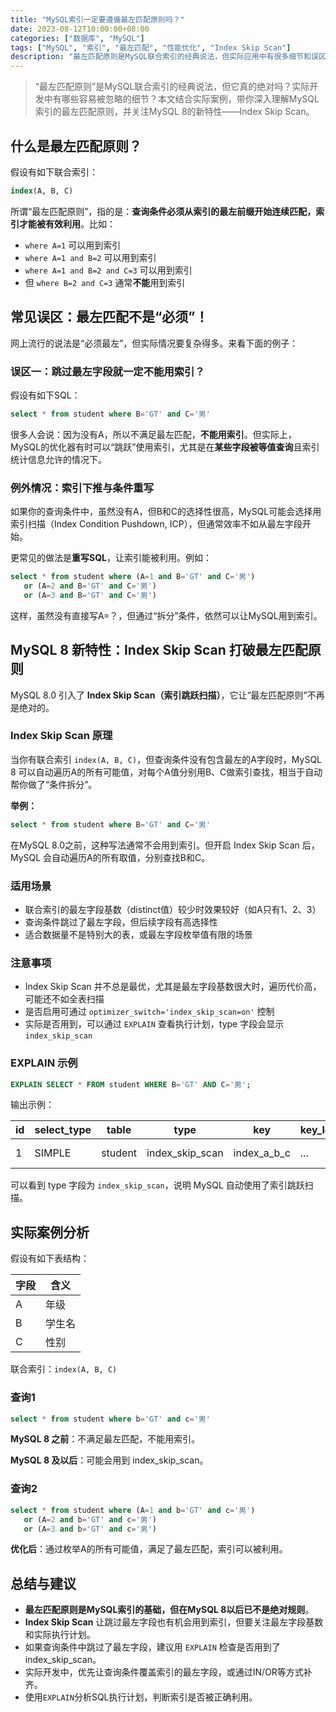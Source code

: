 ```yaml
---
title: "MySQL索引一定要遵循最左匹配原则吗？"
date: 2023-08-12T10:00:00+08:00
categories: ["数据库", "MySQL"]
tags: ["MySQL", "索引", "最左匹配", "性能优化", "Index Skip Scan"]
description: "最左匹配原则是MySQL联合索引的经典说法，但实际应用中有很多细节和误区。本文结合实际案例，深入解析MySQL索引的最左匹配原则及其例外，特别是MySQL 8的Index Skip Scan。"
---
```


> “最左匹配原则”是MySQL联合索引的经典说法，但它真的绝对吗？实际开发中有哪些容易被忽略的细节？本文结合实际案例，带你深入理解MySQL索引的最左匹配原则，并关注MySQL 8的新特性——Index Skip Scan。

## 什么是最左匹配原则？

假设有如下联合索引：

```sql
index(A, B, C)
```

所谓“最左匹配原则”，指的是：**查询条件必须从索引的最左前缀开始连续匹配，索引才能被有效利用**。比如：

- `where A=1` 可以用到索引
- `where A=1 and B=2` 可以用到索引
- `where A=1 and B=2 and C=3` 可以用到索引
- 但 `where B=2 and C=3` 通常**不能**用到索引

## 常见误区：最左匹配不是“必须”！

网上流行的说法是“必须最左”，但实际情况要复杂得多。来看下面的例子：

### 误区一：跳过最左字段就一定不能用索引？

假设有如下SQL：

```sql
select * from student where B='GT' and C='男'
```

很多人会说：因为没有A，所以不满足最左匹配，**不能用索引**。但实际上，MySQL的优化器有时可以“跳跃”使用索引，尤其是在**某些字段被等值查询**且索引统计信息允许的情况下。

### 例外情况：索引下推与条件重写

如果你的查询条件中，虽然没有A，但B和C的选择性很高，MySQL可能会选择用索引扫描（Index Condition Pushdown, ICP），但通常效率不如从最左字段开始。

更常见的做法是**重写SQL**，让索引能被利用。例如：

```sql
select * from student where (A=1 and B='GT' and C='男')
   or (A=2 and B='GT' and C='男')
   or (A=3 and B='GT' and C='男')
```

这样，虽然没有直接写A=？，但通过“拆分”条件，依然可以让MySQL用到索引。

## MySQL 8 新特性：Index Skip Scan 打破最左匹配原则

MySQL 8.0 引入了 **Index Skip Scan（索引跳跃扫描）**，它让“最左匹配原则”不再是绝对的。

### Index Skip Scan 原理

当你有联合索引 `index(A, B, C)`，但查询条件没有包含最左的A字段时，MySQL 8 可以自动遍历A的所有可能值，对每个A值分别用B、C做索引查找，相当于自动帮你做了“条件拆分”。

**举例：**

```sql
select * from student where B='GT' and C='男'
```

在MySQL 8.0之前，这种写法通常不会用到索引。但开启 Index Skip Scan 后，MySQL 会自动遍历A的所有取值，分别查找B和C。

### 适用场景

- 联合索引的最左字段基数（distinct值）较少时效果较好（如A只有1、2、3）
- 查询条件跳过了最左字段，但后续字段有高选择性
- 适合数据量不是特别大的表，或最左字段枚举值有限的场景

### 注意事项

- Index Skip Scan 并不总是最优，尤其是最左字段基数很大时，遍历代价高，可能还不如全表扫描
- 是否启用可通过 `optimizer_switch='index_skip_scan=on'` 控制
- 实际是否用到，可以通过 `EXPLAIN` 查看执行计划，type 字段会显示 `index_skip_scan`

### EXPLAIN 示例

```sql
EXPLAIN SELECT * FROM student WHERE B='GT' AND C='男';
```

输出示例：

| id | select_type | table   | type            | key           | key_len | ref  | rows | Extra           |
|----|-------------|---------|-----------------|---------------|---------|------|------|----------------|
| 1  | SIMPLE      | student | index_skip_scan | index_a_b_c   | ...     | NULL | ...  | Using where     |

可以看到 type 字段为 `index_skip_scan`，说明 MySQL 自动使用了索引跳跃扫描。

## 实际案例分析

假设有如下表结构：

| 字段 | 含义   |
|------|--------|
| A    | 年级   |
| B    | 学生名 |
| C    | 性别   |

联合索引：`index(A, B, C)`

### 查询1

```sql
select * from student where b='GT' and c='男'
```
**MySQL 8 之前**：不满足最左匹配，不能用索引。

**MySQL 8 及以后**：可能会用到 index_skip_scan。

### 查询2

```sql
select * from student where (A=1 and b='GT' and c='男')
   or (A=2 and b='GT' and c='男')
   or (A=3 and b='GT' and c='男')
```
**优化后**：通过枚举A的所有可能值，满足了最左匹配，索引可以被利用。

## 总结与建议

- **最左匹配原则是MySQL索引的基础，但在MySQL 8以后已不是绝对规则**。
- **Index Skip Scan** 让跳过最左字段也有机会用到索引，但要关注最左字段基数和实际执行计划。
- 如果查询条件中跳过了最左字段，建议用 `EXPLAIN` 检查是否用到了 index_skip_scan。
- 实际开发中，优先让查询条件覆盖索引的最左字段，或通过IN/OR等方式补齐。
- 使用`EXPLAIN`分析SQL执行计划，判断索引是否被正确利用。